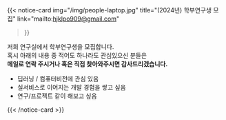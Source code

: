 {{< notice-card
    img="/img/people-laptop.jpg"
    title="(2024년) 학부연구생 모집"
    link="mailto:hjklpo909@gmail.com"
>}}

저희 연구실에서 학부연구생을 모집합니다.  
혹시 아래의 내용 중 적어도 하나라도 관심있으신 분들은  
**메일로 연락 주시거나 혹은 직접 찾아와주시면 감사드리겠습니다.**

- 딥러닝 / 컴퓨터비전에 관심 있음
- 실서비스로 이어지는 개발 경험을 쌓고 싶음
- 연구/프로젝트 같이 해보고 싶음

{{< /notice-card >}}